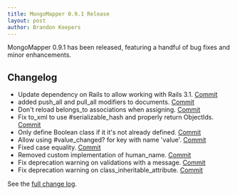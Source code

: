 ```yaml
---
title: MongoMapper 0.9.1 Release
layout: post
author: Brandon Keepers
---
```


MongoMapper 0.9.1 has been released, featuring a handful of bug fixes and minor enhancements.

Changelog
---------

-   Update dependency on Rails to allow working with Rails 3.1. [Commit](https://github.com/mongomapper/mongomapper/commit/f114bf915f049ba3ab2acbb79cfd01163bed7d7a)
-   added push\_all and pull\_all modifiers to documents. [Commit](https://github.com/mongomapper/mongomapper/commit/2d20223a45f17101aa1f104def666d71caa7f424)
-   Don't reload belongs\_to associations when assigning. [Commit](https://github.com/mongomapper/mongomapper/commit/41c518e289006d625bb886776ef4ef745db90c97)
-   Fix to\_xml to use \#serializable\_hash and properly return ObjectIds. [Commit](https://github.com/mongomapper/mongomapper/commit/462403555ab1c565afa17bca964bfb202357098f)
-   Only define Boolean class if it it's not already defined. [Commit](https://github.com/mongomapper/mongomapper/commit/5bce74d4c1303ec27528a5f118e5524c81adc691)
-   Allow using \#value\_changed? for key with name 'value'. [Commit](https://github.com/mongomapper/mongomapper/commit/1d9bbb4cac954876b5213e21a232bb99004a5b3d)
-   Fixed case equality. [Commit](https://github.com/mongomapper/mongomapper/commit/bfc9a72dbcb3b1b57112b0fc999cc28fe2f94ed2)
-   Removed custom implementation of human\_name. [Commit](https://github.com/mongomapper/mongomapper/commit/f2ce33738b7f98960a9b0d7f9adedba8dbca976b)
-   Fix deprecation warning on validations with a message. [Commit](https://github.com/mongomapper/mongomapper/commit/d46ed59c5213cfe2633bfee544c1f8c2c5a1020d)
-   Fix deprecation warning on class\_inheritable\_attribute. [Commit](https://github.com/mongomapper/mongomapper/commit/bebdeca9b0c5241526765a2602dbf9e142b3af1a)

See the [full change log](https://github.com/mongomapper/mongomapper/compare/v0.9.0...v0.9.1).
